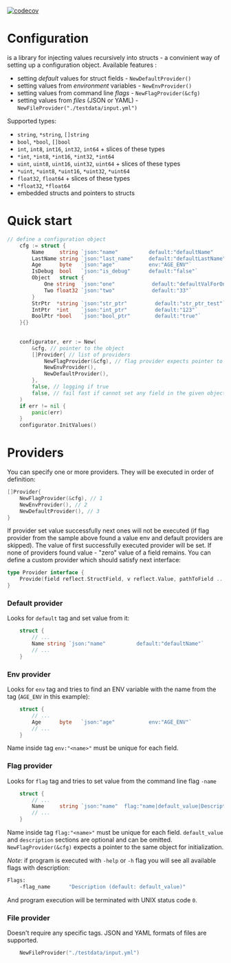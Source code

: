 [![codecov](https://codecov.io/gh/BoRuDar/configuration/branch/master/graph/badge.svg)](https://codecov.io/gh/BoRuDar/configuration)

# Configuration
is a library for injecting values recursively into structs - a convinient way of setting up a configuration object.
Available features :
- setting *default* values for struct fields - `NewDefaultProvider()`
- setting values from *environment* variables - `NewEnvProvider()`
- setting values from command line *flags* - `NewFlagProvider(&cfg)`
- setting values from *files* (JSON or YAML) - `NewFileProvider("./testdata/input.yml")`

Supported types:
- `string`, `*string`, `[]string`
- `bool`, `*bool`, `[]bool`
- `int`, `int8`, `int16`, `int32`, `int64` + slices of these types
- `*int`, `*int8`, `*int16`, `*int32`, `*int64`
- `uint`, `uint8`, `uint16`, `uint32`, `uint64` + slices of these types
- `*uint`, `*uint8`, `*uint16`, `*uint32`, `*uint64`
- `float32`, `float64` + slices of these types
- `*float32`, `*float64`
- embedded structs and pointers to structs

# Quick start

```go
// define a configuration object
    cfg := struct {
        Name     string `json:"name"          default:"defaultName"         flag:"name"`
        LastName string `json:"last_name"     default:"defaultLastName"`
        Age      byte   `json:"age"           env:"AGE_ENV"`
        IsDebug  bool   `json:"is_debug"      default:"false"`
        Object   struct {
            One string  `json:"one"            default:"defaultValForOne"`
            Two float32 `json:"two"            default:"33"`
        }
        StrPtr  *string `json:"str_ptr"         default:"str_ptr_test"`
        IntPtr  *int    `json:"int_ptr"         default:"123"`
        BoolPtr *bool   `json:"bool_ptr"        default:"true"`
    }{}
    
    
    configurator, err := New(
        &cfg, // pointer to the object
        []Provider{ // list of providers
            NewFlagProvider(&cfg), // flag provider expects pointer to the object to initialize flags
            NewEnvProvider(),
            NewDefaultProvider(),
        },
        false, // logging if true
        false, // fail fast if cannot set any field in the given object
    )
    if err != nil {
        panic(err)
    }
    configurator.InitValues()
```


# Providers
You can specify one or more providers. They will be executed in order of definition:
```go
[]Provider{
    NewFlagProvider(&cfg), // 1
    NewEnvProvider(), // 2
    NewDefaultProvider(), // 3
} 
```
If provider set value successfully next ones will not be executed (if flag provider from the sample above found a value env and default providers are skipped). 
The value of first successfully executed provider will be set.
If none of providers found value - "zero" value of a field remains.
You can define a custom provider which should satisfy next interface:
```go
type Provider interface {
	Provide(field reflect.StructField, v reflect.Value, pathToField ...string) bool
}
```

### Default provider
Looks for `default` tag and set value from it:
```go
    struct {
        // ...
        Name string `json:"name"          default:"defaultName"`
        // ...
    }
```


### Env provider
Looks for `env` tag and tries to find an ENV variable with the name from the tag (`AGE_ENV` in this example):
```go
    struct {
        // ...
        Age      byte   `json:"age"           env:"AGE_ENV"`
        // ...
    }
```
Name inside tag `env:"<name>"` must be unique for each field.


### Flag provider
Looks for `flag` tag and tries to set value from the command line flag `-name`
```go
    struct {
        // ...
        Name     string `json:"name"  flag:"name|default_value|Description"`
        // ...
    }
```
Name inside tag `flag:"<name>"` must be unique for each field. `default_value` and `description` sections are optional and can be omitted.
`NewFlagProvider(&cfg)` expects a pointer to the same object for initialization.

*Note*: if program is executed with `-help` or `-h` flag you will see all available flags with description:
```bash
Flags: 
	-flag_name		"Description (default: default_value)"
``` 
And program execution will be terminated with UNIX status code `0`.

### File provider
Doesn't require any specific tags. JSON and YAML formats of files are supported.
```go
    NewFileProvider("./testdata/input.yml")
```
